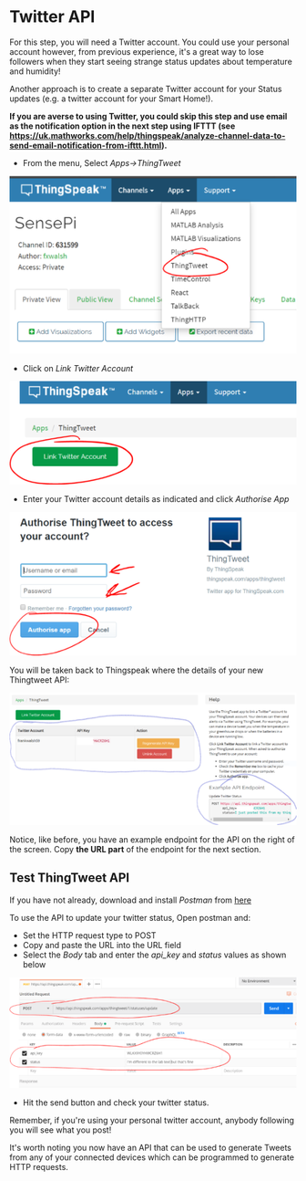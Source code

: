 # Twitter API

For this step, you will need a Twitter account. You could use your personal account however, from previous experience, it's a great way to lose followers when they start seeing strange status updates about temperature and humidity!

Another approach is to create a separate Twitter account for your Status updates (e.g. a twitter account for your Smart Home!). 

**If you are averse to using Twitter, you could skip this step and use email as the notification option in the next step using IFTTT (see https://uk.mathworks.com/help/thingspeak/analyze-channel-data-to-send-email-notification-from-ifttt.html).**

+ From the menu, Select *Apps->ThingTweet*

![ThingTweet](./img/tweet1.png)

+ Click on *Link Twitter Account*

![ThingTweet -Link Account](./img/tweet2.png)

+ Enter your Twitter account details as indicated and click *Authorise App*

![ThingTweet - Auth](./img/tweet3.png)

You will be taken back to Thingspeak where the details of your new Thingtweet API:

![ThingTweet - API Key](./img/tweet4.png)

Notice, like before, you have an example endpoint for the API on the right of the screen. Copy **the URL part** of the endpoint for the next section. 

## Test ThingTweet API

If you have not already, download and install *Postman* from [here](https://www.getpostman.com/)

To use the API to update your twitter status, Open postman and: 
 + Set the HTTP request type to POST
 + Copy and paste the URL into the URL field
 + Select the *Body* tab and enter the *api_key* and *status* values as shown below

 ![Postman - ThingTweet API Request](./img/postman1.png)

 + Hit the send button and check your twitter status. 
 
 Remember, if you're using your personal twitter account, anybody following you will see what you post! 
 
 It's worth noting you now have an API that can be used to generate Tweets from any of your connected devices which can be programmed to generate HTTP requests.